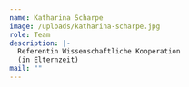 ```yaml
---
name: Katharina Scharpe
image: /uploads/katharina-scharpe.jpg
role: Team
description: |-
  Referentin Wissenschaftliche Kooperation
  (in Elternzeit)
mail: ""
---
```

